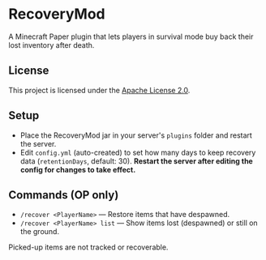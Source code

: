 # RecoveryMod

A Minecraft Paper plugin that lets players in survival mode buy back their lost inventory after death.

## License
This project is licensed under the [Apache License 2.0](LICENSE).

## Setup
- Place the RecoveryMod jar in your server's `plugins` folder and restart the server.
- Edit `config.yml` (auto-created) to set how many days to keep recovery data (`retentionDays`, default: 30). **Restart the server after editing the config for changes to take effect.**

## Commands (OP only)
- `/recover <PlayerName>` — Restore items that have despawned.
- `/recover <PlayerName> list` — Show items lost (despawned) or still on the ground.

Picked-up items are not tracked or recoverable.

